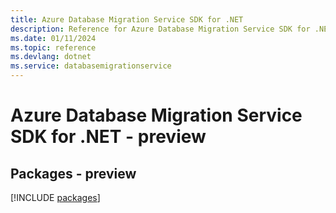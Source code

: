 ```yaml
---
title: Azure Database Migration Service SDK for .NET
description: Reference for Azure Database Migration Service SDK for .NET
ms.date: 01/11/2024
ms.topic: reference
ms.devlang: dotnet
ms.service: databasemigrationservice
---
```

# Azure Database Migration Service SDK for .NET - preview
## Packages - preview
[!INCLUDE [packages](database-migration-service-index.md)]